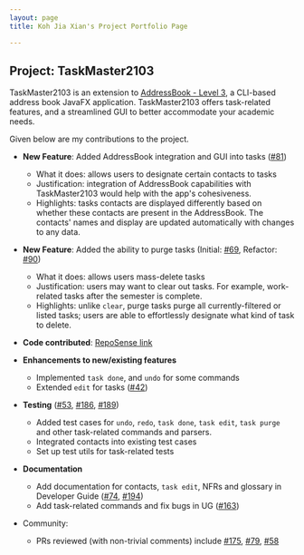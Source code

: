 ```yaml
---
layout: page
title: Koh Jia Xian's Project Portfolio Page

---
```

## Project: TaskMaster2103

TaskMaster2103 is an extension to [AddressBook - Level 3](https://se-education.org/addressbook-level3/), a CLI-based address book JavaFX application.
TaskMaster2103 offers task-related features, and a streamlined GUI to better accommodate your academic needs.

Given below are my contributions to the project.
- **New Feature**: Added AddressBook integration and GUI into tasks ([#81](https://github.com/AY2122S1-CS2103-F09-2/tp/pull/88))
  - What it does: allows users to designate certain contacts to tasks
  - Justification: integration of AddressBook capabilities with TaskMaster2103 would help with the app's cohesiveness.
  - Highlights: tasks contacts are displayed differently based on whether these contacts are present in the AddressBook. The contacts' names and display are updated automatically with changes to any data.

- **New Feature**: Added the ability to purge tasks (Initial: [#69](https://github.com/AY2122S1-CS2103-F09-2/tp/pull/69), Refactor: [#90](https://github.com/AY2122S1-CS2103-F09-2/tp/pull/90))
  - What it does: allows users mass-delete tasks
  - Justification: users may want to clear out tasks. For example, work-related tasks after the semester is complete.
  - Highlights: unlike `clear`, purge tasks purge all currently-filtered or listed tasks; users are able to effortlessly designate what kind of task to delete.

- **Code contributed**: [RepoSense link](https://nus-cs2103-ay2122s1.github.io/tp-dashboard/?search=&sort=groupTitle&sortWithin=title&timeframe=commit&mergegroup=&groupSelect=groupByRepos&breakdown=true&checkedFileTypes=docs~functional-code~test-code~other&since=2021-09-17&tabOpen=true&tabType=authorship&tabAuthor=koh-jx&tabRepo=AY2122S1-CS2103-F09-2%2Ftp%5Bmaster%5D&authorshipIsMergeGroup=false&authorshipFileTypes=docs~functional-code~test-code&authorshipIsBinaryFileTypeChecked=false)

- **Enhancements to new/existing features**
  - Implemented `task done`, and `undo` for some commands
  - Extended `edit` for tasks  ([#42](https://github.com/AY2122S1-CS2103-F09-2/tp/pull/42))

- **Testing** ([#53](https://github.com/AY2122S1-CS2103-F09-2/tp/pull/53), [#186](https://github.com/AY2122S1-CS2103-F09-2/tp/pull/186), [#189](https://github.com/AY2122S1-CS2103-F09-2/tp/pull/189))
  - Added test cases for `undo`, `redo`, `task done`, `task edit`, `task purge` and other task-related commands and parsers.
  - Integrated contacts into existing test cases
  - Set up test utils for task-related tests

- **Documentation**
  - Add documentation for contacts, `task edit`, NFRs and glossary in Developer Guide ([#74](https://github.com/AY2122S1-CS2103-F09-2/tp/pull/74), [#194](https://github.com/AY2122S1-CS2103-F09-2/tp/pull/194))
  - Add task-related commands and fix bugs in UG ([#163](https://github.com/AY2122S1-CS2103-F09-2/tp/pull/163))

- Community:
  - PRs reviewed (with non-trivial comments) include [#175](https://github.com/AY2122S1-CS2103-F09-2/tp/pull/175), [#79](https://github.com/AY2122S1-CS2103-F09-2/tp/pull/79), [#58](https://github.com/AY2122S1-CS2103-F09-2/tp/pull/58)
  
